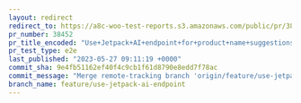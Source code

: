 ```yaml
---
layout: redirect
redirect_to: https://a8c-woo-test-reports.s3.amazonaws.com/public/pr/38452/e2e/index.html
pr_number: 38452
pr_title_encoded: "Use+Jetpack+AI+endpoint+for+product+name+suggestions"
pr_test_type: e2e
last_published: "2023-05-27 09:11:19 +0000"
commit_sha: 9e4fb51162ef40f4c9cb1f61d8790e8edd7f78ac
commit_message: "Merge remote-tracking branch 'origin/feature/use-jetpack-ai-endpoint'…"
branch_name: feature/use-jetpack-ai-endpoint
---
```


